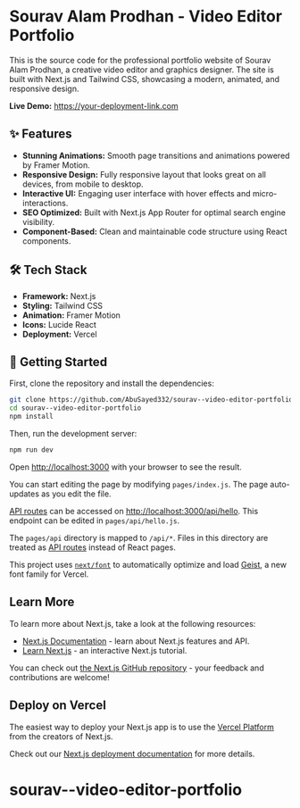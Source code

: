 # Sourav Alam Prodhan - Video Editor Portfolio

This is the source code for the professional portfolio website of Sourav Alam Prodhan, a creative video editor and graphics designer. The site is built with Next.js and Tailwind CSS, showcasing a modern, animated, and responsive design.

**Live Demo:** https://your-deployment-link.com <!-- TODO: Add deployment link -->

<!-- TODO: Add a screenshot, for example: !Portfolio Screenshot -->

## ✨ Features

-   **Stunning Animations:** Smooth page transitions and animations powered by Framer Motion.
-   **Responsive Design:** Fully responsive layout that looks great on all devices, from mobile to desktop.
-   **Interactive UI:** Engaging user interface with hover effects and micro-interactions.
-   **SEO Optimized:** Built with Next.js App Router for optimal search engine visibility.
-   **Component-Based:** Clean and maintainable code structure using React components.

## 🛠️ Tech Stack

-   **Framework:** Next.js
-   **Styling:** Tailwind CSS
-   **Animation:** Framer Motion
-   **Icons:** Lucide React
-   **Deployment:** Vercel

## 🚀 Getting Started

First, clone the repository and install the dependencies:

```bash
git clone https://github.com/AbuSayed332/sourav--video-editor-portfolio.git
cd sourav--video-editor-portfolio
npm install
```

Then, run the development server:

```bash
npm run dev
```

Open [http://localhost:3000](http://localhost:3000) with your browser to see the result.

You can start editing the page by modifying `pages/index.js`. The page auto-updates as you edit the file.

[API routes](https://nextjs.org/docs/pages/building-your-application/routing/api-routes) can be accessed on [http://localhost:3000/api/hello](http://localhost:3000/api/hello). This endpoint can be edited in `pages/api/hello.js`.

The `pages/api` directory is mapped to `/api/*`. Files in this directory are treated as [API routes](https://nextjs.org/docs/pages/building-your-application/routing/api-routes) instead of React pages.

This project uses [`next/font`](https://nextjs.org/docs/pages/building-your-application/optimizing/fonts) to automatically optimize and load [Geist](https://vercel.com/font), a new font family for Vercel.

## Learn More

To learn more about Next.js, take a look at the following resources:

- [Next.js Documentation](https://nextjs.org/docs) - learn about Next.js features and API.
- [Learn Next.js](https://nextjs.org/learn-pages-router) - an interactive Next.js tutorial.

You can check out [the Next.js GitHub repository](https://github.com/vercel/next.js) - your feedback and contributions are welcome!

## Deploy on Vercel

The easiest way to deploy your Next.js app is to use the [Vercel Platform](https://vercel.com/new?utm_medium=default-template&filter=next.js&utm_source=create-next-app&utm_campaign=create-next-app-readme) from the creators of Next.js.

Check out our [Next.js deployment documentation](https://nextjs.org/docs/pages/building-your-application/deploying) for more details.
# sourav--video-editor-portfolio
